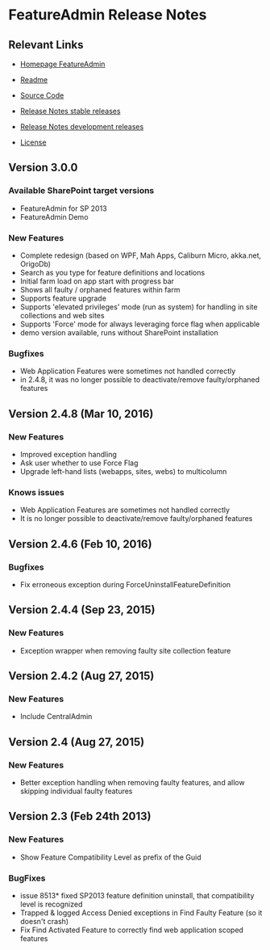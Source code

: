 # FeatureAdmin Release Notes

## Relevant Links

* [Homepage FeatureAdmin](https://www.featureadmin.com)
* [Readme](https://github.com/achimismaili/featureadmin/blob/master/README.md)
* [Source Code](https://github.com/achimismaili/featureadmin)
* [Release Notes stable releases](https://github.com/achimismaili/featureadmin/blob/master/Releases/ReleaseNotes.md)
* [Release Notes development releases](https://github.com/achimismaili/featureadmin/blob/development/Releases/ReleaseNotes.md)

* [License](https://github.com/achimismaili/featureadmin/blob/master/license.md)

## Version 3.0.0

### Available SharePoint target versions

* FeatureAdmin for SP 2013
* FeatureAdmin Demo

### New Features

* Complete redesign (based on WPF, Mah Apps, Caliburn Micro, akka.net, OrigoDb)
* Search as you type for feature definitions and locations
* Initial farm load on app start with progress bar
* Shows all faulty / orphaned features within farm
* Supports feature upgrade
* Supports 'elevated privileges' mode (run as system) for handling in site collections and web sites
* Supports 'Force' mode for always leveraging force flag when applicable
* demo version available, runs without SharePoint installation

### Bugfixes

* Web Application Features were sometimes not handled correctly
* in 2.4.8, it was no longer possible to deactivate/remove faulty/orphaned features


## Version 2.4.8 (Mar 10, 2016)

### New Features

* Improved exception handling
* Ask user whether to use Force Flag
* Upgrade left-hand lists (webapps, sites, webs) to multicolumn

### Knows issues
* Web Application Features are sometimes not handled correctly
* It is no longer possible to deactivate/remove faulty/orphaned features

## Version 2.4.6 (Feb 10, 2016)

### Bugfixes

* Fix erroneous exception during ForceUninstallFeatureDefinition

## Version 2.4.4 (Sep 23, 2015)

### New Features

* Exception wrapper when removing faulty site collection feature

## Version 2.4.2 (Aug 27, 2015)

### New Features

* Include CentralAdmin

## Version 2.4 (Aug 27, 2015)

### New Features

* Better exception handling when removing faulty features, and allow skipping individual
    faulty features

## Version 2.3 (Feb 24th 2013)

### New Features
- Show Feature Compatibility Level as prefix of the Guid

### BugFixes

- issue 8513* fixed SP2013 feature definition uninstall, that compatibility level is recognized
- Trapped & logged Access Denied exceptions in Find Faulty Feature (so it doesn't crash)
- Fix Find Activated Feature to correctly find web application scoped features